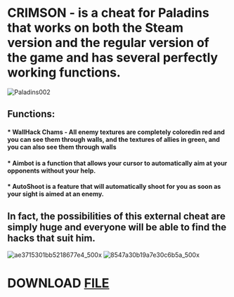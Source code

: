 # CRIMSON - is a cheat for Paladins that works on both the Steam version and the regular version of the game and has several perfectly working functions.

![Paladins002](https://github.com/user-attachments/assets/1c9d491d-3fe5-4fcd-a6a9-e423dcc058ca)


## Functions:
#### * WallHack Chams - All enemy textures are completely coloredin red and you can see them through walls, and the textures of allies in green, and you can also see them through walls
#### * Aimbot is a function that allows your cursor to automatically aim at your opponents without your help.
#### * AutoShoot is a feature that will automatically shoot for you as soon as your sight is aimed at an enemy.

## In fact, the possibilities of this external cheat are simply huge and everyone will be able to find the hacks that suit him.

![ae3715301bb5218677e4_500x](https://github.com/user-attachments/assets/733859f3-00f7-4824-b91c-e655816b3626)
![8547a30b19a7e30c6b5a_500x](https://github.com/user-attachments/assets/514e34e4-a66c-43f4-97a1-6895df516668)

# DOWNLOAD [FILE]()
